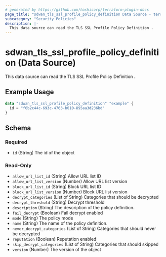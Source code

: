 ```yaml
---
# generated by https://github.com/hashicorp/terraform-plugin-docs
page_title: "sdwan_tls_ssl_profile_policy_definition Data Source - terraform-provider-sdwan"
subcategory: "Security Policies"
description: |-
  This data source can read the TLS SSL Profile Policy Definition .
---
```


# sdwan_tls_ssl_profile_policy_definition (Data Source)

This data source can read the TLS SSL Profile Policy Definition .

## Example Usage

```terraform
data "sdwan_tls_ssl_profile_policy_definition" "example" {
  id = "f6b2c44c-693c-4763-b010-895aa3d236bd"
}
```

<!-- schema generated by tfplugindocs -->
## Schema

### Required

- `id` (String) The id of the object

### Read-Only

- `allow_url_list_id` (String) Allow URL list ID
- `allow_url_list_version` (Number) Allow URL list version
- `block_url_list_id` (String) Block URL list ID
- `block_url_list_version` (Number) Block URL list version
- `decrypt_categories` (List of String) Categories that should be decrypted
- `decrypt_threshold` (String) Decrypt threshold
- `description` (String) The description of the policy definition.
- `fail_decrypt` (Boolean) Fail decrypt enabled
- `mode` (String) The policy mode
- `name` (String) The name of the policy definition.
- `never_decrypt_categories` (List of String) Categories that should never be decrypted
- `reputation` (Boolean) Reputation enabled
- `skip_decrypt_categories` (List of String) Categories that should skipped
- `version` (Number) The version of the object
